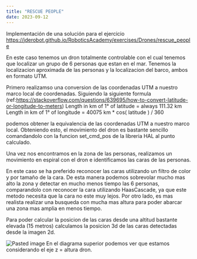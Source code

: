 ```yaml
---
title: "RESCUE PEOPLE"
date: 2023-09-12
---
```


Implementación de una solución para el ejercicio https://jderobot.github.io/RoboticsAcademy/exercises/Drones/rescue_people

En este caso tenemos un dron totalmente controlable con el cual tenemos que localizar un grupo de 6 personas que estan en el mar. Tenemos la localizacion aproximada de las personas y la localizacion del barco, ambos en formato UTM.

Primero realizamso una conversion de las coordenadas UTM a nuestro marco local de coordenadas. 
Siguiendo la siguiente formula (ref:https://stackoverflow.com/questions/639695/how-to-convert-latitude-or-longitude-to-meters)
Length in km of 1° of latitude = always 111.32 km
Length in km of 1° of longitude = 40075 km * cos( latitude ) / 360

podemos obtener la equivalencia de las coordenadas UTM a nuestro marco local. Obteniendo esto, el movimiento del dron es bastante sencillo comandandolo con la funcion set_cmd_pos de la libreria HAL al punto calculado. 

Una vez nos encontramos en la zona de las personas, realizamos un movimiento en espiral con el dron e identificamos las caras de  las personas. 

En este caso se ha preferido reconocer las caras utilizando un filtro de color y por tamaño de la cara. De esta manera podemos sobrevolar mucho mas alto la zona y detectar en mucho menos tiempo las 6 personas, comparandolo con reconocer la cara utilizando HaasCascade, ya que este metodo necesita que la cara no este muy lejos. Por otro lado, es mas realista realizar una busqueda con mucha mas altura para poder abarcar una zona mas amplia en menos tiempo.

Para poder calcular la posicion de las caras desde una altitud bastante elevada (15 metros) calculamos la posicion 3d de las caras detectadas desde la imagen 2d. 

![Pasted image](https://github.com/JhonDL/robotica_de_servicio/assets/60139647/09b28f96-4c80-4e3a-a544-dbda3360b1ba)
En el diagrama superior podemos ver que estamos considerando el eje z = altura dron.




